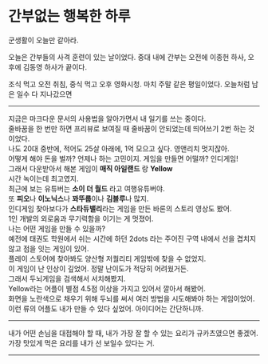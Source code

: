 간부없는 행복한 하루
===

군생활이 오늘만 같아라. 

오늘은 간부들의 사격 훈련이 있는 날이었다. 중대 내에 간부는 오전에 이종헌 하사, 오후에 김동영 하사가 끝이다. 

조식 먹고 오전 취침, 중식 먹고 오후 영화시청. 마치 주말 같은 평일이었다. 오늘처럼 남은 일수 다 지나갔으면



***

  지금은 마크다운 문서의 사용법을 알아가면서 내 일기를 쓰는 중이다.  
  줄바꿈을 한 번만 하면 프리뷰로 보여질 때 줄바꿈이 안되었는데 띄어쓰기 2번 하는 것이었다.  
  나도 20대 중반에, 적어도 25살 아래에, 1억 모으고 싶다. 영앤리치 멋지잖아.  
  어떻게 해야 돈을 벌까? 언제나 하는 고민이지. 게임을 만들면 어떨까? 인디게임!  
  그래서 다운받아서 해본 게임이 **매직 아일랜드** 랑 __Yellow__   
  시간 녹이는데 최고였지.   
  최근에 보는 유튜버는 **소이 더 월드** 라고 여행유튜버야.   
  또 **피오**나 **이노닉스**나 **꽈뚜룹**이나 **김블루**나 많지.  
  인디게임 찾아보다가 **스타듀밸리**라는 게임을 만든 바론의 스토리 영상도 봤어.   
  1인 개발의 외로움과 무기력함을 이기는 게 멋졌어.  
  나는 어떤 게임을 만들 수 있을까?  
  예전에 태권도 학원에서 쉬는 시간에 하던 2dots 라는 주어진 구역 내에서 선을 겹치지 않고 점을 잇는 게임이 있어.  
  플레이 스토어에 찾아봐도 양산형 저퀄리티 게임밖에 찾을 수 없었지.   
  이 게임이 난 인상이 깊었어. 정말 난이도가 적당히 어려웠거든.   
  그래서 두뇌게임을 검색해서 서치해봤지.   
  Yellow라는 어플이 별점 4.5점 이상을 가지고 있어서 깔아서 해봤어.   
  화면을 노란색으로 채우기 위해 두뇌를 써서 여러 방법을 시도해봐야 하는 게임이었어.   
  이런 류의 어플도 내가 만들 수 있다 싶었어. 아이디어는 간단하니까.  
  
***
  
  내가 어떤 손님을 대접해야 할 때, 내가 가장 잘 할 수 있는 요리가 규카츠였으면 좋겠어.  
  가장 맛있게 먹은 요리를 내가 선 보일수 있다는 거. 
  
  ***
  
  


